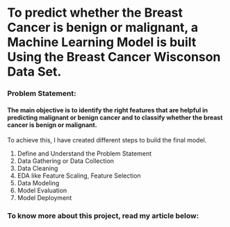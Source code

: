 # To predict whether the Breast Cancer is benign or malignant, a Machine Learning Model is built Using the Breast Cancer Wisconson Data Set.

### Problem Statement:

#### The main objective is to identify the right features that are helpful in predicting malignant or benign cancer and to classify whether the breast cancer is benign or malignant.

To achieve this, I have created different steps to build the final model.

1. Define and Understand the Problem Statement
2. Data Gathering or Data Collection
3. Data Cleaning 
4. EDA like Feature Scaling, Feature Selection
5. Data Modeling
6. Model Evaluation
7. Model Deployment

### To know more about this project, read my article below:

